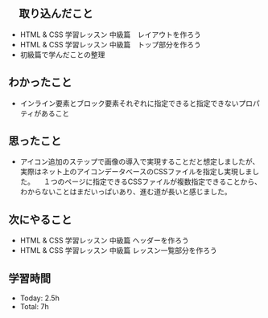## 　取り込んだこと
- HTML & CSS 学習レッスン 中級篇　レイアウトを作ろう
- HTML & CSS 学習レッスン 中級篇　トップ部分を作ろう
- 初級篇で学んだことの整理

## わかったこと
- インライン要素とブロック要素それぞれに指定できると指定できないプロパティがあること

## 思ったこと
- アイコン追加のステップで画像の導入で実現することだと想定しましたが、実際はネット上のアイコンデータベースのCSSファイルを指定し実現しました。
　１つのページに指定できるCSSファイルが複数指定できることから、わからないことはまだいっぱいあり、進む道が長いと感じました。
 
## 次にやること
- HTML & CSS 学習レッスン 中級篇 ヘッダーを作ろう
- HTML & CSS 学習レッスン 中級篇 レッスン一覧部分を作ろう

## 学習時間
- Today: 2.5h
- Total: 7h
